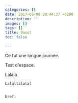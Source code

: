 ```yaml
---
categories: []
date: 2017-08-09 20:44:37 +0200
description: ''
images: []
tags: []
title: 9aout
toc: false

---
```

Ce fut une longue journée.

Test d'espace.

  Lalala
  
  

	Lalallalalal
    
    
    bref.